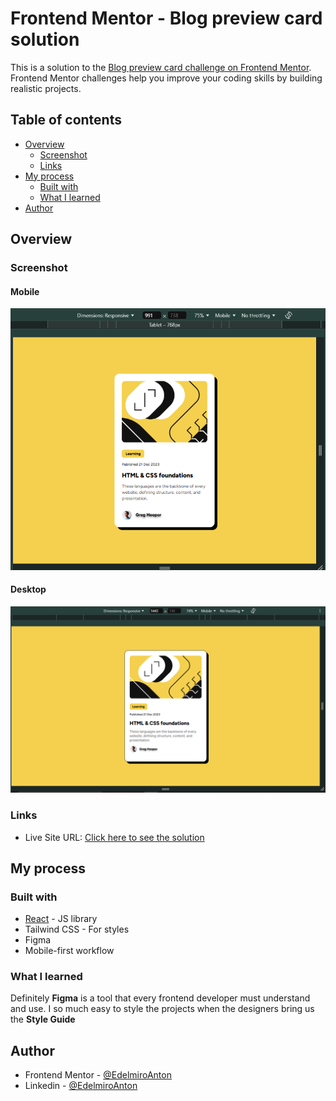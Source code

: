 # Frontend Mentor - Blog preview card solution

This is a solution to the [Blog preview card challenge on Frontend Mentor](https://www.frontendmentor.io/challenges/blog-preview-card-ckPaj01IcS). Frontend Mentor challenges help you improve your coding skills by building realistic projects.

## Table of contents

- [Overview](#overview)
  - [Screenshot](#screenshot)
  - [Links](#links)
- [My process](#my-process)
  - [Built with](#built-with)
  - [What I learned](#what-i-learned)
- [Author](#author)

## Overview

### Screenshot

#### Mobile

![Mobile screenshot](./src/assets/screenshots/mobile.PNG)

#### Desktop

![Desktop screenshot](./src/assets/screenshots/desktop.PNG)

### Links

- Live Site URL: [Click here to see the solution](https://frontend-mentor-num-2-blog-card.netlify.app/)

## My process

### Built with

- [React](https://reactjs.org/) - JS library
- Tailwind CSS - For styles
- Figma
- Mobile-first workflow

### What I learned

Definitely **Figma** is a tool that every frontend developer must understand and use. I so much easy to
style the projects when the designers bring us the **Style Guide**

## Author

- Frontend Mentor - [@EdelmiroAnton](https://www.frontendmentor.io/profile/EdelmiroAnton)
- Linkedin - [@EdelmiroAnton](https://www.linkedin.com/in/edelmiro-anton/)

